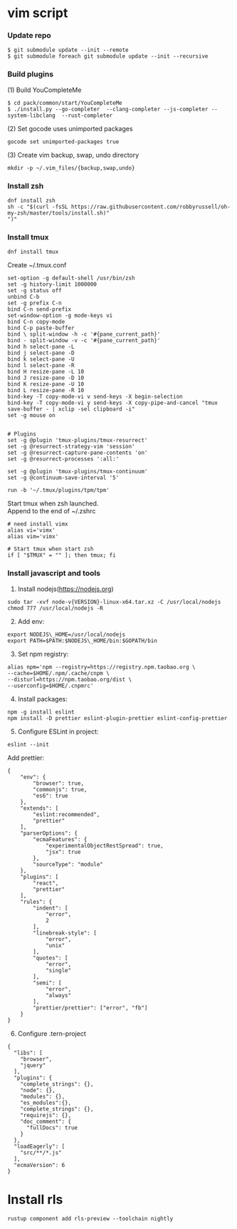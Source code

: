 # vim script

### Update repo
```
$ git submodule update --init --remote
$ git submodule foreach git submodule update --init --recursive
```

### Build plugins

(1) Build YouCompleteMe
```
$ cd pack/common/start/YouCompleteMe
$ ./install.py --go-completer  --clang-completer --js-completer --system-libclang  --rust-completer
```

(2) Set gocode uses unimported packages
```
gocode set unimported-packages true
```

(3) Create vim backup, swap, undo directory
```
mkdir -p ~/.vim_files/{backup,swap,undo}
```

### Install zsh
```
dnf install zsh
sh -c "$(curl -fsSL https://raw.githubusercontent.com/robbyrussell/oh-my-zsh/master/tools/install.sh)"
")"
```

### Install tmux

```
dnf install tmux
```

Create ~/.tmux.conf
```
set-option -g default-shell /usr/bin/zsh
set -g history-limit 1000000
set -g status off
unbind C-b
set -g prefix C-n
bind C-n send-prefix
set-window-option -g mode-keys vi
bind C-n copy-mode
bind C-p paste-buffer
bind \ split-window -h -c '#{pane_current_path}'
bind - split-window -v -c '#{pane_current_path}'
bind h select-pane -L
bind j select-pane -D
bind k select-pane -U
bind l select-pane -R
bind H resize-pane -L 10
bind J resize-pane -D 10
bind K resize-pane -U 10
bind L resize-pane -R 10
bind-key -T copy-mode-vi v send-keys -X begin-selection
bind-key -T copy-mode-vi y send-keys -X copy-pipe-and-cancel "tmux save-buffer - | xclip -sel clipboard -i"
set -g mouse on


# Plugins
set -g @plugin 'tmux-plugins/tmux-resurrect'
set -g @resurrect-strategy-vim 'session'
set -g @resurrect-capture-pane-contents 'on'
set -g @resurrect-processes ':all:'

set -g @plugin 'tmux-plugins/tmux-continuum'
set -g @continuum-save-interval '5'

run -b '~/.tmux/plugins/tpm/tpm'
```

Start tmux when zsh launched.  
Append to the end of ~/.zshrc
```
# need install vimx
alias vi='vimx'
alias vim='vimx'

# Start tmux when start zsh
if [ "$TMUX" = "" ]; then tmux; fi
```

### Install javascript and tools

1. Install nodejs(https://nodejs.org)
```
sudo tar -xvf node-v{VERSION}-linux-x64.tar.xz -C /usr/local/nodejs
chmod 777 /usr/local/nodejs -R
```

2. Add env:
```
export NODEJS\_HOME=/usr/local/nodejs
export PATH=$PATH:$NODEJS\_HOME/bin:$GOPATH/bin
```

3. Set npm registry:
```
alias npm='npm --registry=https://registry.npm.taobao.org \
--cache=$HOME/.npm/.cache/cnpm \
--disturl=https://npm.taobao.org/dist \
--userconfig=$HOME/.cnpmrc'
```

4. Install packages:
```
npm -g install eslint
npm install -D prettier eslint-plugin-prettier eslint-config-prettier
```

5. Configure ESLint in project:
```
eslint --init
```

Add prettier:
```
{
    "env": {
        "browser": true,
        "commonjs": true,
        "es6": true
    },
    "extends": [
		"eslint:recommended",
		"prettier"
	],
    "parserOptions": {
        "ecmaFeatures": {
            "experimentalObjectRestSpread": true,
            "jsx": true
        },
        "sourceType": "module"
    },
    "plugins": [
        "react",
		"prettier"
    ],
    "rules": {
        "indent": [
            "error",
            2
        ],
        "linebreak-style": [
            "error",
            "unix"
        ],
        "quotes": [
            "error",
            "single"
        ],
        "semi": [
            "error",
            "always"
        ],
        "prettier/prettier": ["error", "fb"]
    }
}
```

6. Configure .tern-project
```
{
  "libs": [
    "browser",
    "jquery"
  ],
  "plugins": {
    "complete_strings": {},
    "node": {},
    "modules": {},
    "es_modules":{},
    "complete_strings": {},
    "requirejs": {},
    "doc_comment": {
      "fullDocs": true
    }
  },
  "loadEagerly": [
    "src/**/*.js"
  ],
  "ecmaVersion": 6
}
```

# Install rls
```
rustup component add rls-preview --toolchain nightly
```
